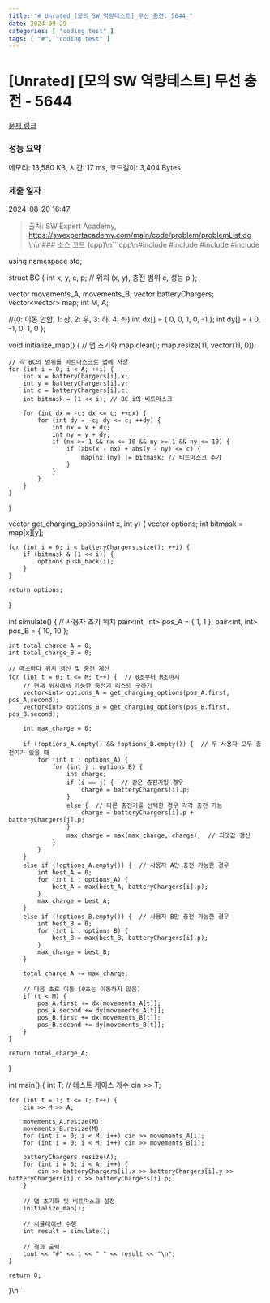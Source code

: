 ```yaml
---
title: "#_Unrated_[모의_SW_역량테스트]_무선_충전:_5644_"
date: 2024-09-29
categories: [ "coding test" ]
tags: [ "#", "coding test" ]
---
```


# [Unrated] [모의 SW 역량테스트] 무선 충전 - 5644 

[문제 링크](https://swexpertacademy.com/main/code/problem/problemDetail.do?contestProbId=AWXRDL1aeugDFAUo) 

### 성능 요약

메모리: 13,580 KB, 시간: 17 ms, 코드길이: 3,404 Bytes

### 제출 일자

2024-08-20 16:47



> 출처: SW Expert Academy, https://swexpertacademy.com/main/code/problem/problemList.do
\n\n### 소스 코드 (cpp)\n```cpp\n#include <iostream>
#include <vector>
#include <algorithm>
#include <cmath>

using namespace std;

struct BC {
	int x, y, c, p; // 위치 (x, y), 충전 범위 c, 성능 p
};

vector<int> movements_A, movements_B;
vector<BC> batteryChargers;
vector<vector<int>> map;
int M, A;

//(0: 이동 안함, 1: 상, 2: 우, 3: 하, 4: 좌)
int dx[] = { 0, 0, 1, 0, -1 };
int dy[] = { 0, -1, 0, 1, 0 };

void initialize_map() {
	// 맵 초기화
	map.clear();
	map.resize(11, vector<int>(11, 0));

	// 각 BC의 범위를 비트마스크로 맵에 저장
	for (int i = 0; i < A; ++i) {
		int x = batteryChargers[i].x;
		int y = batteryChargers[i].y;
		int c = batteryChargers[i].c;
		int bitmask = (1 << i); // BC i의 비트마스크

		for (int dx = -c; dx <= c; ++dx) {
			for (int dy = -c; dy <= c; ++dy) {
				int nx = x + dx;
				int ny = y + dy;
				if (nx >= 1 && nx <= 10 && ny >= 1 && ny <= 10) {
					if (abs(x - nx) + abs(y - ny) <= c) {
						map[nx][ny] |= bitmask; // 비트마스크 추가
					}
				}
			}
		}
	}
}

vector<int> get_charging_options(int x, int y) {
	vector<int> options;
	int bitmask = map[x][y];

	for (int i = 0; i < batteryChargers.size(); ++i) {
		if (bitmask & (1 << i)) {
			options.push_back(i);
		}
	}

	return options;
}

int simulate() {
	// 사용자 초기 위치
	pair<int, int> pos_A = { 1, 1 };
	pair<int, int> pos_B = { 10, 10 };

	int total_charge_A = 0;
	int total_charge_B = 0;

	// 매초마다 위치 갱신 및 충전 계산
	for (int t = 0; t <= M; t++) {  // 0초부터 M초까지
		// 현재 위치에서 가능한 충전기 리스트 구하기
		vector<int> options_A = get_charging_options(pos_A.first, pos_A.second);
		vector<int> options_B = get_charging_options(pos_B.first, pos_B.second);

		int max_charge = 0;

		if (!options_A.empty() && !options_B.empty()) {  // 두 사용자 모두 충전기가 있을 때
			for (int i : options_A) {
				for (int j : options_B) {
					int charge;
					if (i == j) {  // 같은 충전기일 경우
						charge = batteryChargers[i].p;
					}
					else {  // 다른 충전기를 선택한 경우 각각 충전 가능
						charge = batteryChargers[i].p + batteryChargers[j].p;
					}
					max_charge = max(max_charge, charge);  // 최댓값 갱신
				}
			}
		}
		else if (!options_A.empty()) {  // 사용자 A만 충전 가능한 경우
			int best_A = 0;
			for (int i : options_A) {
				best_A = max(best_A, batteryChargers[i].p);
			}
			max_charge = best_A;
		}
		else if (!options_B.empty()) {  // 사용자 B만 충전 가능한 경우
			int best_B = 0;
			for (int i : options_B) {
				best_B = max(best_B, batteryChargers[i].p);
			}
			max_charge = best_B;
		}

		total_charge_A += max_charge;

		// 다음 초로 이동 (0초는 이동하지 않음)
		if (t < M) {
			pos_A.first += dx[movements_A[t]];
			pos_A.second += dy[movements_A[t]];
			pos_B.first += dx[movements_B[t]];
			pos_B.second += dy[movements_B[t]];
		}
	}

	return total_charge_A;
}

int main() {
	int T;  // 테스트 케이스 개수
	cin >> T;

	for (int t = 1; t <= T; t++) {
		cin >> M >> A;

		movements_A.resize(M);
		movements_B.resize(M);
		for (int i = 0; i < M; i++) cin >> movements_A[i];
		for (int i = 0; i < M; i++) cin >> movements_B[i];

		batteryChargers.resize(A);
		for (int i = 0; i < A; i++) {
			cin >> batteryChargers[i].x >> batteryChargers[i].y >> batteryChargers[i].c >> batteryChargers[i].p;
		}

		// 맵 초기화 및 비트마스크 설정
		initialize_map();

		// 시뮬레이션 수행
		int result = simulate();

		// 결과 출력
		cout << "#" << t << " " << result << "\n";
	}

	return 0;
}\n```
